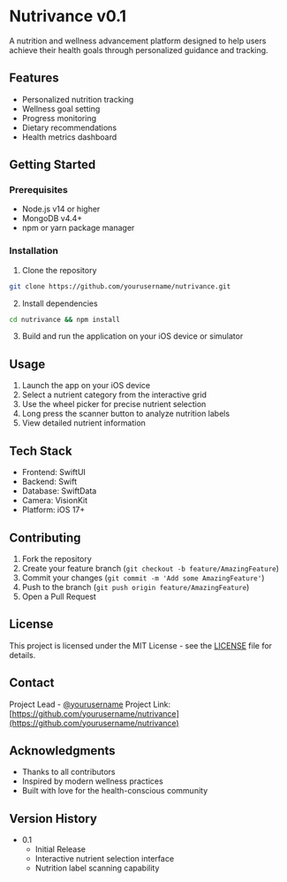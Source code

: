 # Nutrivance v0.1

A nutrition and wellness advancement platform designed to help users achieve their health goals through personalized guidance and tracking.

## Features

- Personalized nutrition tracking
- Wellness goal setting
- Progress monitoring
- Dietary recommendations
- Health metrics dashboard

## Getting Started

### Prerequisites

- Node.js v14 or higher
- MongoDB v4.4+
- npm or yarn package manager

### Installation

1. Clone the repository
```bash
git clone https://github.com/yourusername/nutrivance.git
```
2. Install dependencies
```bash
cd nutrivance && npm install
```
3. Build and run the application on your iOS device or simulator

## Usage

1. Launch the app on your iOS device
2. Select a nutrient category from the interactive grid
3. Use the wheel picker for precise nutrient selection
4. Long press the scanner button to analyze nutrition labels
5. View detailed nutrient information

## Tech Stack

- Frontend: SwiftUI
- Backend: Swift
- Database: SwiftData
- Camera: VisionKit
- Platform: iOS 17+

## Contributing

1. Fork the repository
2. Create your feature branch (`git checkout -b feature/AmazingFeature`)
3. Commit your changes (`git commit -m 'Add some AmazingFeature'`)
4. Push to the branch (`git push origin feature/AmazingFeature`)
5. Open a Pull Request

## License

This project is licensed under the MIT License - see the [LICENSE](LICENSE) file for details.

## Contact

Project Lead - [@yourusername](https://twitter.com/yourusername)
Project Link: [https://github.com/yourusername/nutrivance](https://github.com/yourusername/nutrivance)

## Acknowledgments

- Thanks to all contributors
- Inspired by modern wellness practices
- Built with love for the health-conscious community

## Version History

- 0.1
  - Initial Release
  - Interactive nutrient selection interface
  - Nutrition label scanning capability

